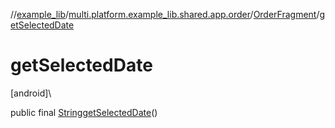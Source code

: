 //[example_lib](../../../index.md)/[multi.platform.example_lib.shared.app.order](../index.md)/[OrderFragment](index.md)/[getSelectedDate](get-selected-date.md)

# getSelectedDate

[android]\

public final [String](https://developer.android.com/reference/kotlin/java/lang/String.html)[getSelectedDate](get-selected-date.md)()

